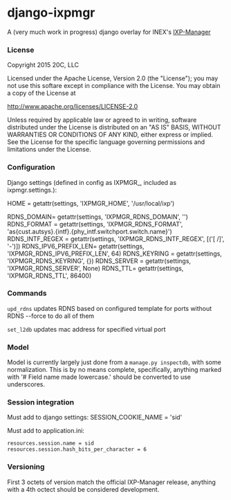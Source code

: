 
# django-ixpmgr
A (very much work in progress) django overlay for INEX's [IXP-Manager](https://github.com/inex/IXP-Manager)

### License

Copyright 2015 20C, LLC

Licensed under the Apache License, Version 2.0 (the "License");
you may not use this softare except in compliance with the License.
You may obtain a copy of the License at

   http://www.apache.org/licenses/LICENSE-2.0

Unless required by applicable law or agreed to in writing, software
distributed under the License is distributed on an "AS IS" BASIS,
WITHOUT WARRANTIES OR CONDITIONS OF ANY KIND, either express or implied.
See the License for the specific language governing permissions and
limitations under the License.

### Configuration

Django settings (defined in config as IXPMGR_<NAME>, included as ixpmgr.settings.<NAME>):

HOME = getattr(settings, 'IXPMGR_HOME', '/usr/local/ixp')

RDNS_DOMAIN= getattr(settings, 'IXPMGR_RDNS_DOMAIN', '')
RDNS_FORMAT = getattr(settings, 'IXPMGR_RDNS_FORMAT', 'as{cust.autsys}.{intf}.{phy_intf.switchport.switch.name}')
RDNS_INTF_REGEX = getattr(settings, 'IXPMGR_RDNS_INTF_REGEX', [('[ /]', '-')])
RDNS_IPV6_PREFIX_LEN= getattr(settings, 'IXPMGR_RDNS_IPV6_PREFIX_LEN', 64)
RDNS_KEYRING = getattr(settings, 'IXPMGR_RDNS_KEYRING', {})
RDNS_SERVER = getattr(settings, 'IXPMGR_RDNS_SERVER', None)
RDNS_TTL= getattr(settings, 'IXPMGR_RDNS_TTL', 86400)

### Commands

`upd_rdns`
    updates RDNS based on configured template for ports without RDNS
    --force to do all of them

`set_l2db` <virtual interface id> <mac address>
    updates mac address for specified virtual port

### Model
Model is currently largely just done from a `manage.py inspectdb`, with some
normalization. This is by no means complete, specifically, anything marked with
'# Field name made lowercase.' should be converted to use underscores.

### Session integration

Must add to django settings:
    SESSION_COOKIE_NAME = 'sid'

Must add to application.ini:

    resources.session.name = sid
    resources.session.hash_bits_per_character = 6

### Versioning
First 3 octets of version match the official IXP-Manager release, anything with
a 4th octect should be considered development.



